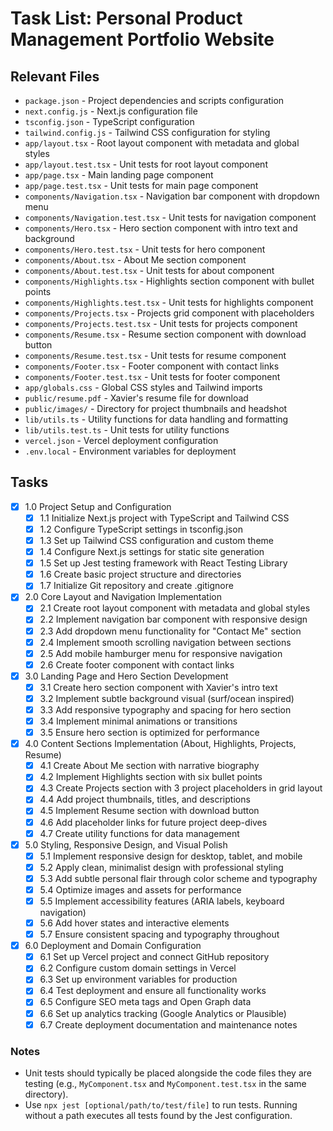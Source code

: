 # Task List: Personal Product Management Portfolio Website

## Relevant Files

- `package.json` - Project dependencies and scripts configuration
- `next.config.js` - Next.js configuration file
- `tsconfig.json` - TypeScript configuration
- `tailwind.config.js` - Tailwind CSS configuration for styling
- `app/layout.tsx` - Root layout component with metadata and global styles
- `app/layout.test.tsx` - Unit tests for root layout component
- `app/page.tsx` - Main landing page component
- `app/page.test.tsx` - Unit tests for main page component
- `components/Navigation.tsx` - Navigation bar component with dropdown menu
- `components/Navigation.test.tsx` - Unit tests for navigation component
- `components/Hero.tsx` - Hero section component with intro text and background
- `components/Hero.test.tsx` - Unit tests for hero component
- `components/About.tsx` - About Me section component
- `components/About.test.tsx` - Unit tests for about component
- `components/Highlights.tsx` - Highlights section component with bullet points
- `components/Highlights.test.tsx` - Unit tests for highlights component
- `components/Projects.tsx` - Projects grid component with placeholders
- `components/Projects.test.tsx` - Unit tests for projects component
- `components/Resume.tsx` - Resume section component with download button
- `components/Resume.test.tsx` - Unit tests for resume component
- `components/Footer.tsx` - Footer component with contact links
- `components/Footer.test.tsx` - Unit tests for footer component
- `app/globals.css` - Global CSS styles and Tailwind imports
- `public/resume.pdf` - Xavier's resume file for download
- `public/images/` - Directory for project thumbnails and headshot
- `lib/utils.ts` - Utility functions for data handling and formatting
- `lib/utils.test.ts` - Unit tests for utility functions
- `vercel.json` - Vercel deployment configuration
- `.env.local` - Environment variables for deployment

## Tasks

- [x] 1.0 Project Setup and Configuration
  - [x] 1.1 Initialize Next.js project with TypeScript and Tailwind CSS
  - [x] 1.2 Configure TypeScript settings in tsconfig.json
  - [x] 1.3 Set up Tailwind CSS configuration and custom theme
  - [x] 1.4 Configure Next.js settings for static site generation
  - [x] 1.5 Set up Jest testing framework with React Testing Library
  - [x] 1.6 Create basic project structure and directories
  - [x] 1.7 Initialize Git repository and create .gitignore

- [x] 2.0 Core Layout and Navigation Implementation
  - [x] 2.1 Create root layout component with metadata and global styles
  - [x] 2.2 Implement navigation bar component with responsive design
  - [x] 2.3 Add dropdown menu functionality for "Contact Me" section
  - [x] 2.4 Implement smooth scrolling navigation between sections
  - [x] 2.5 Add mobile hamburger menu for responsive navigation
  - [x] 2.6 Create footer component with contact links

- [x] 3.0 Landing Page and Hero Section Development
  - [x] 3.1 Create hero section component with Xavier's intro text
  - [x] 3.2 Implement subtle background visual (surf/ocean inspired)
  - [x] 3.3 Add responsive typography and spacing for hero section
  - [x] 3.4 Implement minimal animations or transitions
  - [x] 3.5 Ensure hero section is optimized for performance

- [x] 4.0 Content Sections Implementation (About, Highlights, Projects, Resume)
  - [x] 4.1 Create About Me section with narrative biography
  - [x] 4.2 Implement Highlights section with six bullet points
  - [x] 4.3 Create Projects section with 3 project placeholders in grid layout
  - [x] 4.4 Add project thumbnails, titles, and descriptions
  - [x] 4.5 Implement Resume section with download button
  - [x] 4.6 Add placeholder links for future project deep-dives
  - [x] 4.7 Create utility functions for data management

- [x] 5.0 Styling, Responsive Design, and Visual Polish
  - [x] 5.1 Implement responsive design for desktop, tablet, and mobile
  - [x] 5.2 Apply clean, minimalist design with professional styling
  - [x] 5.3 Add subtle personal flair through color scheme and typography
  - [x] 5.4 Optimize images and assets for performance
  - [x] 5.5 Implement accessibility features (ARIA labels, keyboard navigation)
  - [x] 5.6 Add hover states and interactive elements
  - [x] 5.7 Ensure consistent spacing and typography throughout

- [x] 6.0 Deployment and Domain Configuration
  - [x] 6.1 Set up Vercel project and connect GitHub repository
  - [x] 6.2 Configure custom domain settings in Vercel
  - [x] 6.3 Set up environment variables for production
  - [x] 6.4 Test deployment and ensure all functionality works
  - [x] 6.5 Configure SEO meta tags and Open Graph data
  - [x] 6.6 Set up analytics tracking (Google Analytics or Plausible)
  - [x] 6.7 Create deployment documentation and maintenance notes

### Notes

- Unit tests should typically be placed alongside the code files they are testing (e.g., `MyComponent.tsx` and `MyComponent.test.tsx` in the same directory).
- Use `npx jest [optional/path/to/test/file]` to run tests. Running without a path executes all tests found by the Jest configuration. 